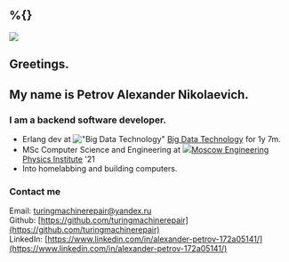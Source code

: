 
%{}
---

<img src = "/images/photo.jpg" style="width: auto; max-width:200px" class = "main-photo">

## Greetings.    
## My name is Petrov Alexander Nikolaevich.    
### I am a backend software developer.  
- Erlang dev at !["Big Data Technology"](/images/bdt.png) [Big Data Technology](https://www.bdt.group/) for 1y 7m.  
- MSc Computer Science and Engineering at ![](/images/mephi-logo.png)[Moscow Engineering Physics Institute](https://eng.mephi.ru/) '21  
- Into homelabbing and building computers.

### Contact me
Email: [turingmachinerepair@yandex.ru](mailto://turingmachinerepair@yandex.ru)  
Github: [https://github.com/turingmachinerepair](https://github.com/turingmachinerepair)  
LinkedIn: [https://www.linkedin.com/in/alexander-petrov-172a05141/](https://www.linkedin.com/in/alexander-petrov-172a05141/)  